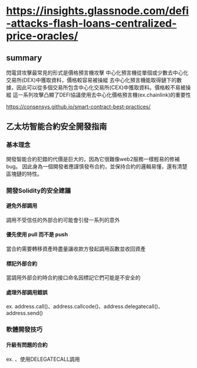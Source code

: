 # https://insights.glassnode.com/defi-attacks-flash-loans-centralized-price-oracles/

## summary
閃電貸攻擊最常見的形式是價格預言機攻擊
中心化預言機從單個或少數去中心化交易所(DEX)中獲取資料，價格較容易被操縱
去中心化預言機能取得鏈下的數據，因此可以從多個交易所包含中心化交易所(CEX)中獲取資料。價格較不易被操縱
這一系列攻擊凸顯了DEFI協議使用去中心化價格預言機(ex.chainlink)的重要性



https://consensys.github.io/smart-contract-best-practices/

## 乙太坊智能合約安全開發指南

### 基本理念
開發智能合約犯錯的代價是巨大的，因為它很難像web2服務一樣輕易的修補bug。
因此身為一個開發者應謹慎發布合約，並保持合約的邏輯易懂，還有清楚區塊鏈的特性。

### 開發Solidity的安全建議
#### 避免外部調用
調用不受信任的外部合約可能會引發一系列的意外
#### 優先使用 pull 而不是 push
當合約需要轉移資產時盡量讓收款方發起調用函數並收回資產
#### 標記外部合約
當調用外部合約時合約接口命名因標記它們可能是不安全的
#### 處理外部調用錯誤
ex.   address.call()、address.callcode()、address.delegatecall()、address.send()


### 軟體開發技巧
#### 升級有問題的合約
ex.  、使用DELEGATECALL調用

